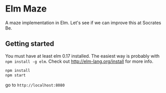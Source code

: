 # Elm Maze

A maze implementation in Elm.
Let's see if we can improve this at Socrates Be.


## Getting started

You must have at least elm 0.17 installed. The easiest way is probably with `npm install -g elm`.
Check out http://elm-lang.org/install for more info.

```bash
npm install
npm start
```

go to `http://localhost:8080`
